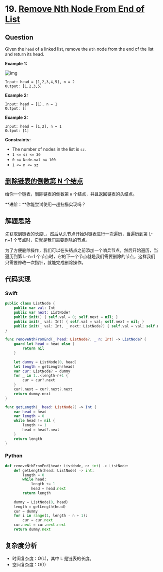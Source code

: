 # 19. [Remove Nth Node From End of List](https://leetcode.com/problems/remove-nth-node-from-end-of-list/)

## Question

Given the `head` of a linked list, remove the `nth` node from the end of the list and return its head.

**Example 1:**

![img](https://assets.leetcode.com/uploads/2020/10/03/remove_ex1.jpg)

```
Input: head = [1,2,3,4,5], n = 2
Output: [1,2,3,5]
```

**Example 2:**

```
Input: head = [1], n = 1
Output: []
```

**Example 3:**

```
Input: head = [1,2], n = 1
Output: [1]
```

**Constraints:**

- The number of nodes in the list is `sz`.
- `1 <= sz <= 30`
- `0 <= Node.val <= 100`
- `1 <= n <= sz`

## [删除链表的倒数第 N 个结点](https://leetcode-cn.com/problems/remove-nth-node-from-end-of-list/)

给你一个链表，删除链表的倒数第 `n` 个结点，并且返回链表的头结点。

**进阶：**你能尝试使用一趟扫描实现吗？

## 解题思路

先获取到链表的长度L，然后从头节点开始对链表进行一次遍历，当遍历到第 L-n+1 个节点时，它就是我们需要删除的节点。

为了方便删除操作，我们可以在头结点之前添加一个哨兵节点，然后开始遍历，当遍历到第 L−n+1 个节点时，它的下一个节点就是我们需要删除的节点，这样我们只需要修改一次指针，就能完成删除操作。

## 代码实现

### Swift

```swift
public class ListNode {
    public var val: Int
    public var next: ListNode?
    public init() { self.val = 0; self.next = nil; }
    public init(_ val: Int) { self.val = val; self.next = nil; }
    public init(_ val: Int, _ next: ListNode?) { self.val = val; self.next = next; }
}

func removeNthFromEnd(_ head: ListNode?, _ n: Int) -> ListNode? {
    guard let head = head else {
        return nil
    }
    
    let dummy = ListNode(0, head)
    let length = getLength(head)
    var cur: ListNode? = dummy
    for _ in 1..<length-n+1 {
        cur = cur?.next
    }
    cur?.next = cur?.next?.next
    return dummy.next
}

func getLength(_ head: ListNode?) -> Int {
    var head = head
    var length = 0
    while head != nil {
        length += 1
        head = head?.next
    }
    return length
}
```

### Python

```python
def removeNthFromEnd(head: ListNode, n: int) -> ListNode:
    def getLength(head: ListNode) -> int:
        length = 0
        while head:
            length += 1
            head = head.next
        return length
    
    dummy = ListNode(0, head)
    length = getLength(head)
    cur = dummy
    for i in range(1, length - n + 1):
        cur = cur.next
    cur.next = cur.next.next
    return dummy.next
```

## 复杂度分析

- 时间复杂度：*O*(L)，其中 L 是链表的长度。
- 空间复杂度：O(1)

